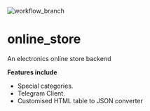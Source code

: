 ![workflow_branch](https://github.com/Agamiru/online_store/workflows/Run%20Django%20Tests/badge.svg?branch=development)

# online_store
An electronics online store backend

**Features include**
- Special categories.
- Telegram Client.
- Customised HTML table to JSON converter
